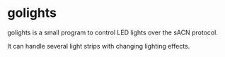 golights
========

golights is a small program to control LED lights over the sACN protocol.

It can handle several light strips with changing lighting effects.
